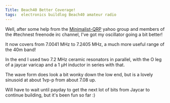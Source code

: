 ```yaml
---
Title: Beach40 Better Coverage!
tags:  electronics buildlog Beach40 amateur radio
---
```


Well, after some help from the [Minimalist-QRP](https://groups.yahoo.com/neo/groups/Minimalist_QRP_Transceivers/info) yahoo group and members of the #technest freenode irc channel, I've got my oscillator going a bit better!  

It now covers from 7.0041 MHz to 7.2405 MHz, a much more useful range of the 40m band!

In the end I used two 7.2 MHz ceramic resonators in parallel, with the O leg of a jaycar varicap and a 1 &micro;H inductor in series with that.  
<!--more-->

The wave form does look a bit wonky down the low end, but is a lovely sinusoid at about 1vp-p from about 7.08 up.

Will have to wait until payday to get the next lot of bits from Jaycar to continue building, but it's been fun so far :)

